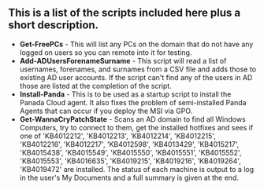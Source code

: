 ## This is a list of the scripts included here plus a short description.

- **Get-FreePCs** - This will list any PCs on the domain that do not have any logged on users so you can remote into it for testing.
- **Add-ADUsersForenameSurname** - This script will read a list of usernames, forenames, and surnames from a CSV file and adds those to existing AD user accounts. If the script can't find any of the users in AD those are listed at the completion of the script.
- **Install-Panda** - This is to be used as a startup script to install the Panada Cloud agent. It also fixes the problem of semi-installed Panda Agents that can occur if you deploy the MSI via GPO.
- **Get-WannaCryPatchState** - Scans an AD domain to find all Windows Computers, try to connect to them, get the installed hotfixes and sees if one of 'KB4012212', 'KB4012213', 'KB4012214', 'KB4012215', 'KB4012216', 'KB4012217', 'KB4012598', 'KB4013429', 'KB4015217', 'KB4015438', 'KB4015549', 'KB4015550', 'KB4015551', 'KB4015552', 'KB4015553', 'KB4016635', 'KB4019215', 'KB4019216', 'KB4019264', 'KB4019472' are installed. The status of each machine is output to a log in the user's My Documents and a full summary is given at the end.